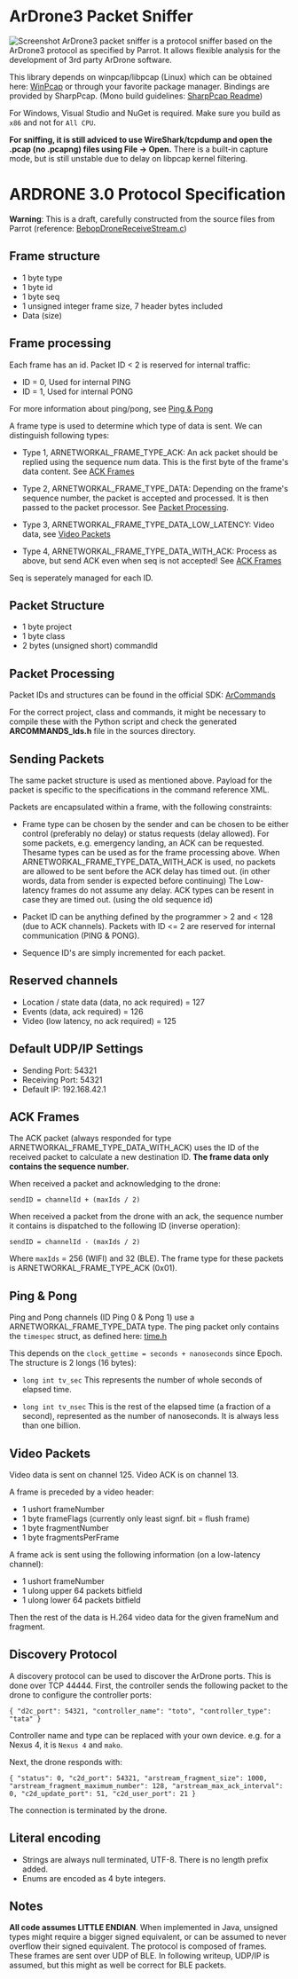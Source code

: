 # ArDrone3 Packet Sniffer #
![Screenshot](/assets/screenshot.png?raw=true "Screenshot")
ArDrone3 packet sniffer is a protocol sniffer based on the ArDrone3 protocol as specified by Parrot.
It allows flexible analysis for the development of 3rd party ArDrone software.

This library depends on winpcap/libpcap (Linux) which can be obtained here: [WinPcap](https://www.winpcap.org/) or through your favorite package manager. Bindings are provided by SharpPcap. (Mono build guidelines: [SharpPcap Readme](https://github.com/rubystream/SharpPcap/blob/master/SharpPcap/Readme.Mono))

For Windows, Visual Studio and NuGet is required. Make sure you build as ``x86`` and not for ``All CPU``.

**For sniffing, it is still adviced to use WireShark/tcpdump and open the .pcap (no .pcapng) files using File -> Open.**
There is a built-in capture mode, but is still unstable due to delay on libpcap kernel filtering.


# ARDRONE 3.0 Protocol Specification #

**Warning**: This is a draft, carefully constructed from the source files from Parrot
(reference: [BebopDroneReceiveStream.c](https://github.com/ARDroneSDK3/Samples/blob/master/Unix/BebopDroneReceiveStream/BebopDroneReceiveStream.c))

## Frame structure ##
- 1 byte type
- 1 byte id
- 1 byte seq
- 1 unsigned integer frame size, 7 header bytes included
- Data (size)

## Frame processing ##
Each frame has an id. Packet ID < 2 is reserved for internal traffic:

- ID = 0, Used for internal PING
- ID = 1, Used for internal PONG

For more information about ping/pong, see [Ping & Pong](#ping--pong)

A frame type is used to determine which type of data is sent.
We can distinguish following types:

- Type 1, ARNETWORKAL\_FRAME\_TYPE\_ACK: An ack packet should be replied using the sequence num data. This is the first byte of the frame's data content. See [ACK Frames](#ack-frames)

- Type 2, ARNETWORKAL\_FRAME\_TYPE\_DATA:
Depending on the frame's sequence number, the packet is accepted and processed. It is then passed to the packet processor. See [Packet Processing](#packet-processing).

- Type 3, ARNETWORKAL\_FRAME\_TYPE\_DATA\_LOW_LATENCY:
Video data, see [Video Packets](#video-packets)

- Type 4, ARNETWORKAL\_FRAME\_TYPE\_DATA\_WITH\_ACK:
Process as above, but send ACK even when seq is not accepted! See [ACK Frames](#ack-frames)

Seq is seperately managed for each ID.

## Packet Structure ##
- 1 byte project
- 1 byte class
- 2 bytes (unsigned short) commandId

## Packet Processing ##
Packet IDs and structures can be found in the official SDK: [ArCommands](https://github.com/ARDroneSDK3/libARCommands/tree/master/Xml) 

For the correct project, class and commands, it might be necessary to compile these with the Python script and check the generated **ARCOMMANDS_Ids.h** file in the sources directory.

## Sending Packets ##
The same packet structure is used as mentioned above.
Payload for the packet is specific to the specifications in the command reference XML.

Packets are encapsulated within a frame, with the following constraints:

- Frame type can be chosen by the sender and can be chosen to be either control (preferably no delay) or status requests (delay allowed). For some packets, e.g. emergency landing, an ACK can be requested.
Thesame types can be used as for the frame processing above. When ARNETWORKAL\_FRAME\_TYPE\_DATA\_WITH\_ACK is used, no packets are allowed to be sent before the ACK delay has timed out. (in other words, data from sender is expected before continuing)
The Low-latency frames do not assume any delay. 
ACK types can be resent in case they are timed out. (using the old sequence id)

- Packet ID can be anything defined by the programmer > 2 and < 128 (due to ACK channels). Packets with ID <= 2 are reserved for internal communication (PING & PONG).
- Sequence ID's are simply incremented for each packet.

## Reserved channels ##
- Location / state data (data, no ack required) = 127
- Events (data, ack required) = 126
- Video (low latency, no ack required) = 125

## Default UDP/IP Settings ##
- Sending Port: 54321 
- Receiving Port: 54321
- Default IP: 192.168.42.1

## ACK Frames ##
The ACK packet (always responded for type ARNETWORKAL\_FRAME\_TYPE\_DATA\_WITH\_ACK) uses the ID of the received packet to calculate a new destination ID.
**The frame data only contains the sequence number.**

When received a packet and acknowledging to the drone:

	sendID = channelId + (maxIds / 2)

When received a packet from the drone with an ack, the sequence number it contains is dispatched to the following ID (inverse operation):

	sendID = channelId - (maxIds / 2)

Where ``maxIds`` = 256 (WIFI) and 32 (BLE).
The frame type for these packets is ARNETWORKAL\_FRAME\_TYPE\_ACK (0x01).

## Ping & Pong ##
Ping and Pong channels (ID Ping 0 & Pong 1) use a ARNETWORKAL\_FRAME\_TYPE\_DATA type.
The ping packet only contains the ``timespec`` struct, as defined here: [time.h](http://pubs.opengroup.org/onlinepubs/007908775/xsh/time.h.html)

This depends on the ``clock_gettime = seconds + nanoseconds`` since Epoch. The structure is 2 longs (16 bytes):

- ``long int tv_sec``
This represents the number of whole seconds of elapsed time.

- ``long int tv_nsec``
This is the rest of the elapsed time (a fraction of a second), represented as the number of nanoseconds. It is always less than one billion.

## Video Packets ##
Video data is sent on channel 125.
Video ACK is on channel 13.

A frame is preceded by a video header:

- 1 ushort frameNumber
- 1 byte frameFlags (currently only least signf. bit = flush frame)
- 1 byte fragmentNumber
- 1 byte fragmentsPerFrame

A frame ack is sent using the following information (on a low-latency channel):

- 1 ushort frameNumber
- 1 ulong upper 64 packets bitfield
- 1 ulong lower 64 packets bitfield

Then the rest of the data is H.264 video data for the given frameNum and fragment.

## Discovery Protocol ##
A discovery protocol can be used to discover the ArDrone ports. This is done over TCP 44444.
First, the controller sends the following packet to the drone to configure the controller ports:

	{ "d2c_port": 54321, "controller_name": "toto", "controller_type": "tata" }
Controller name and type can be replaced with your own device. e.g. for a Nexus 4, it is ``Nexus 4`` and ``mako``.

Next, the drone responds with:

	{ "status": 0, "c2d_port": 54321, "arstream_fragment_size": 1000, "arstream_fragment_maximum_number": 128, "arstream_max_ack_interval": 0, "c2d_update_port": 51, "c2d_user_port": 21 }

The connection is terminated by the drone.

## Literal encoding ##
- Strings are always null terminated, UTF-8. There is no length prefix added.
- Enums are encoded as 4 byte integers.

## Notes ##
**All code assumes LITTLE ENDIAN**. When implemented in Java, unsigned types might require a bigger signed equivalent, or can be assumed to never overflow their signed equivalent.
The protocol is composed of frames. These frames are sent over UDP of BLE. In following writeup, UDP/IP is assumed, but this might as well be correct for BLE packets.
